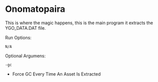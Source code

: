 # Onomatopaira

This is where the magic happens, this is the main program it extracts the YGO_DATA.DAT file.

Run Options:

``N/A``

Optional Argumens:

 ``-gc``
* Force GC Every Time An Asset Is Extracted